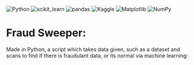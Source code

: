 ![Python](https://img.shields.io/badge/python-3670A0?style=for-the-badge&logo=python&logoColor=ffdd54) ![scikit_learn](https://img.shields.io/badge/Scikit_learn-F7931E?style=for-the-badge&logo=scikit-learn&logoColor=white) ![pandas](https://img.shields.io/badge/pandas-150458?style=for-the-badge&logo=pandas&logoColor=white) ![Kaggle](https://img.shields.io/badge/Kaggle-035a7d?style=for-the-badge&logo=kaggle&logoColor=white) ![Matplotlib](https://img.shields.io/badge/Matplotlib-%23ffffff.svg?style=for-the-badge&logo=Matplotlib&logoColor=black) ![NumPy](https://img.shields.io/badge/numpy-%23013243.svg?style=for-the-badge&logo=numpy&logoColor=white) 
# Fraud Sweeper:
Made in Python, a script which takes data given, such as a dataset and scans to find if there is fraudulant data, or its normal via machine learning:

